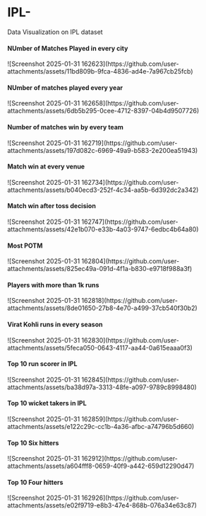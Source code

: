 # IPL-
Data Visualization on IPL dataset


<h4>NUmber of Matches Played in every city</h4>
![Screenshot 2025-01-31 162623](https://github.com/user-attachments/assets/11bd809b-9fca-4836-ad4e-7a967cb25fcb)

<h4>NUmber of matches played every year</h4>
![Screenshot 2025-01-31 162658](https://github.com/user-attachments/assets/6db5b295-0cee-4712-8397-04b4d9507726)

<h4>Number of matches win by every team</h4>
![Screenshot 2025-01-31 162719](https://github.com/user-attachments/assets/197d082c-6969-49a9-b583-2e200ea51943)

<h4>Match win at every venue</h4>
![Screenshot 2025-01-31 162734](https://github.com/user-attachments/assets/b040ecd3-252f-4c34-aa5b-6d392dc2a342)

<h4>Match win after toss decision</h4>
![Screenshot 2025-01-31 162747](https://github.com/user-attachments/assets/42e1b070-e33b-4a03-9747-6edbc4b64a80)

<h4>Most POTM</h4>
![Screenshot 2025-01-31 162804](https://github.com/user-attachments/assets/825ec49a-091d-4f1a-b830-e9718f988a3f)

<h4>Players with more than 1k runs</h4>
![Screenshot 2025-01-31 162818](https://github.com/user-attachments/assets/8de01650-27b8-4e70-a499-37cb540f30b2)

<h4>Virat Kohli runs in every season</h4>
![Screenshot 2025-01-31 162830](https://github.com/user-attachments/assets/5feca050-0643-4117-aa44-0a615eaaa0f3)

<h4>Top 10 run scorer in IPL</h4>
![Screenshot 2025-01-31 162845](https://github.com/user-attachments/assets/ba38d97a-3313-48fe-a097-9789c8998480)

<h4>Top 10 wicket takers in IPL</h4>
![Screenshot 2025-01-31 162859](https://github.com/user-attachments/assets/e122c29c-cc1b-4a36-afbc-a74796b5d660)

<h4>Top 10 Six hitters</h4>
![Screenshot 2025-01-31 162912](https://github.com/user-attachments/assets/a604fff8-0659-40f9-a442-659d12290d47)

<h4>Top 10 Four hitters</h4>
![Screenshot 2025-01-31 162926](https://github.com/user-attachments/assets/e02f9719-e8b3-47e4-868b-076a34e63c87)

